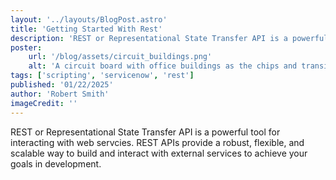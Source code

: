```yaml
---
layout: '../layouts/BlogPost.astro'
title: 'Getting Started With Rest'
description: 'REST or Representational State Transfer API is a powerful tool for interacting with web servcies. REST APIs provide a robust, flexible, and scalable way to build and interact with external services to achieve your goals in development.'
poster: 
    url: '/blog/assets/circuit_buildings.png'
    alt: 'A circuit board with office buildings as the chips and transistors.'
tags: ['scripting', 'servicenow', 'rest']
published: '01/22/2025'
author: 'Robert Smith'
imageCredit: ''
---
```


REST or Representational State Transfer API is a powerful tool for interacting with web servcies. REST APIs provide a robust, flexible, and scalable way to build and interact with external services to achieve your goals in development.